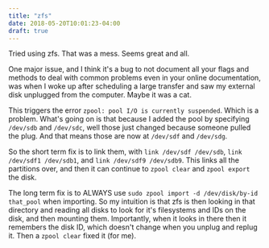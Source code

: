 ```yaml
---
title: "zfs"
date: 2018-05-20T10:01:23-04:00
draft: true
---
```



Tried using zfs. That was a mess. Seems great and all.

One major issue, and I think it's a bug to not document all your
flags and methods to deal with common problems even in your online
documentation, was when I woke up after scheduling a large transfer
and saw my external disk unplugged from the computer. Maybe it was
a cat.

This triggers the error `zpool: pool I/O is currently suspended`.
Which is a problem. What's going on is that because I added the
pool by specifying `/dev/sdb` and `/dev/sdc`, well those just changed
because someone pulled the plug. And that means those are now at
`/dev/sdf` and `/dev/sdg`.

So the short term fix is to link them, with 
`link /dev/sdf /dev/sdb`, `link /dev/sdf1 /dev/sdb1`, and
`link /dev/sdf9 /dev/sdb9`. This links all the partitions over, and
then it can continue to `zpool clear` and `zpool export` the disk.

The long term fix is to ALWAYS use 
`sudo zpool import -d /dev/disk/by-id that_pool` when importing.
So my intuition is that zfs is then looking in that directory and
reading all disks to look for it's filesystems and IDs on the disk,
and then mounting them. Importantly, when it looks in there then
it remembers the disk ID, which doesn't change when you unplug and
replug it. Then a `zpool clear` fixed it (for me).
